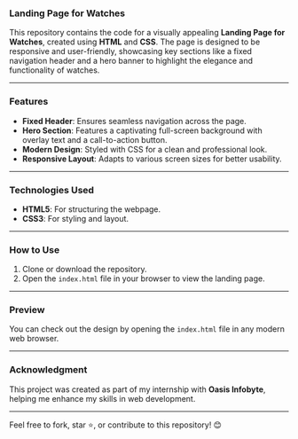### **Landing Page for Watches**  

This repository contains the code for a visually appealing **Landing Page for Watches**, created using **HTML** and **CSS**. The page is designed to be responsive and user-friendly, showcasing key sections like a fixed navigation header and a hero banner to highlight the elegance and functionality of watches.

---

### **Features**  
- **Fixed Header**: Ensures seamless navigation across the page.  
- **Hero Section**: Features a captivating full-screen background with overlay text and a call-to-action button.  
- **Modern Design**: Styled with CSS for a clean and professional look.  
- **Responsive Layout**: Adapts to various screen sizes for better usability.  

---

### **Technologies Used**  
- **HTML5**: For structuring the webpage.  
- **CSS3**: For styling and layout.  

---

### **How to Use**  
1. Clone or download the repository.  
2. Open the `index.html` file in your browser to view the landing page.  

---

### **Preview**  
You can check out the design by opening the `index.html` file in any modern web browser.  

---

### **Acknowledgment**  
This project was created as part of my internship with **Oasis Infobyte**, helping me enhance my skills in web development.  

---

Feel free to fork, star ⭐, or contribute to this repository! 😊
